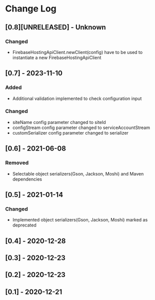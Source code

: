 # Change Log

## [0.8][UNRELEASED] - Unknown
### Changed
- FirebaseHostingApiClient.newClient(config) have to be used to instantiate a new FirebaseHostingApiClient

## [0.7] - 2023-11-10
### Added
- Additional validation implemented to check configuration input

### Changed
- siteName config parameter changed to siteId
- configStream config parameter changed to serviceAccountStream
- customSerializer config parameter changed to serializer

## [0.6] - 2021-06-08
### Removed
- Selectable object serializers(Gson, Jackson, Moshi) and Maven dependencies

## [0.5] - 2021-01-14
### Changed
- Implemented object serializers(Gson, Jackson, Moshi) marked as deprecated

## [0.4] - 2020-12-28
## [0.3] - 2020-12-23
## [0.2] - 2020-12-23
## [0.1] - 2020-12-21
